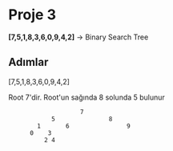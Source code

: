 # Proje 3
**[7,5,1,8,3,6,0,9,4,2]** -> Binary Search Tree

## Adımlar
[7,5,1,8,3,6,0,9,4,2]

Root 7'dir. Root'un sağında 8 solunda 5 bulunur

                        7
                5               8
            1       6                9
          0    3
              2 4
